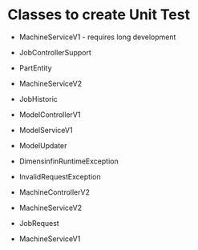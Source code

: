# Classes to create Unit Test
* MachineServiceV1 - requires long development
* JobControllerSupport
* PartEntity

* MachineServiceV2
* JobHistoric
* ModelControllerV1
* ModelServiceV1
* ModelUpdater

* DimensinfinRuntimeException
* InvalidRequestException
* MachineControllerV2
* MachineServiceV2
* JobRequest
* MachineServiceV1
